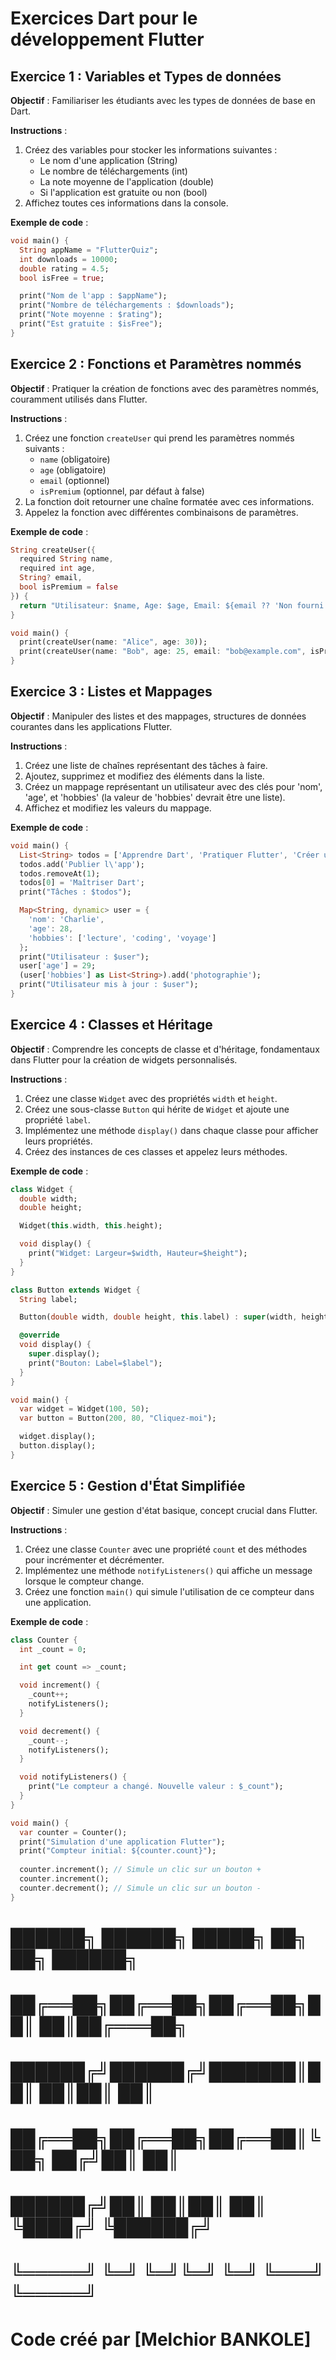 # Exercices Dart pour le développement Flutter

## Exercice 1 : Variables et Types de données

**Objectif** : Familiariser les étudiants avec les types de données de base en Dart.

**Instructions** :
1. Créez des variables pour stocker les informations suivantes :
   - Le nom d'une application (String)
   - Le nombre de téléchargements (int)
   - La note moyenne de l'application (double)
   - Si l'application est gratuite ou non (bool)
2. Affichez toutes ces informations dans la console.

**Exemple de code** :
```dart
void main() {
  String appName = "FlutterQuiz";
  int downloads = 10000;
  double rating = 4.5;
  bool isFree = true;

  print("Nom de l'app : $appName");
  print("Nombre de téléchargements : $downloads");
  print("Note moyenne : $rating");
  print("Est gratuite : $isFree");
}
```

## Exercice 2 : Fonctions et Paramètres nommés

**Objectif** : Pratiquer la création de fonctions avec des paramètres nommés, couramment utilisés dans Flutter.

**Instructions** :
1. Créez une fonction `createUser` qui prend les paramètres nommés suivants :
   - `name` (obligatoire)
   - `age` (obligatoire)
   - `email` (optionnel)
   - `isPremium` (optionnel, par défaut à false)
2. La fonction doit retourner une chaîne formatée avec ces informations.
3. Appelez la fonction avec différentes combinaisons de paramètres.

**Exemple de code** :
```dart
String createUser({
  required String name, 
  required int age, 
  String? email, 
  bool isPremium = false
}) {
  return "Utilisateur: $name, Age: $age, Email: ${email ?? 'Non fourni'}, Premium: $isPremium";
}

void main() {
  print(createUser(name: "Alice", age: 30));
  print(createUser(name: "Bob", age: 25, email: "bob@example.com", isPremium: true));
}
```

## Exercice 3 : Listes et Mappages

**Objectif** : Manipuler des listes et des mappages, structures de données courantes dans les applications Flutter.

**Instructions** :
1. Créez une liste de chaînes représentant des tâches à faire.
2. Ajoutez, supprimez et modifiez des éléments dans la liste.
3. Créez un mappage représentant un utilisateur avec des clés pour 'nom', 'age', et 'hobbies' (la valeur de 'hobbies' devrait être une liste).
4. Affichez et modifiez les valeurs du mappage.

**Exemple de code** :
```dart
void main() {
  List<String> todos = ['Apprendre Dart', 'Pratiquer Flutter', 'Créer une app'];
  todos.add('Publier l\'app');
  todos.removeAt(1);
  todos[0] = 'Maîtriser Dart';
  print("Tâches : $todos");

  Map<String, dynamic> user = {
    'nom': 'Charlie',
    'age': 28,
    'hobbies': ['lecture', 'coding', 'voyage']
  };
  print("Utilisateur : $user");
  user['age'] = 29;
  (user['hobbies'] as List<String>).add('photographie');
  print("Utilisateur mis à jour : $user");
}
```

## Exercice 4 : Classes et Héritage

**Objectif** : Comprendre les concepts de classe et d'héritage, fondamentaux dans Flutter pour la création de widgets personnalisés.

**Instructions** :
1. Créez une classe `Widget` avec des propriétés `width` et `height`.
2. Créez une sous-classe `Button` qui hérite de `Widget` et ajoute une propriété `label`.
3. Implémentez une méthode `display()` dans chaque classe pour afficher leurs propriétés.
4. Créez des instances de ces classes et appelez leurs méthodes.

**Exemple de code** :
```dart
class Widget {
  double width;
  double height;

  Widget(this.width, this.height);

  void display() {
    print("Widget: Largeur=$width, Hauteur=$height");
  }
}

class Button extends Widget {
  String label;

  Button(double width, double height, this.label) : super(width, height);

  @override
  void display() {
    super.display();
    print("Bouton: Label=$label");
  }
}

void main() {
  var widget = Widget(100, 50);
  var button = Button(200, 80, "Cliquez-moi");

  widget.display();
  button.display();
}
```

## Exercice 5 : Gestion d'État Simplifiée

**Objectif** : Simuler une gestion d'état basique, concept crucial dans Flutter.

**Instructions** :
1. Créez une classe `Counter` avec une propriété `count` et des méthodes pour incrémenter et décrémenter.
2. Implémentez une méthode `notifyListeners()` qui affiche un message lorsque le compteur change.
3. Créez une fonction `main()` qui simule l'utilisation de ce compteur dans une application.

**Exemple de code** :
```dart
class Counter {
  int _count = 0;

  int get count => _count;

  void increment() {
    _count++;
    notifyListeners();
  }

  void decrement() {
    _count--;
    notifyListeners();
  }

  void notifyListeners() {
    print("Le compteur a changé. Nouvelle valeur : $_count");
  }
}

void main() {
  var counter = Counter();
  print("Simulation d'une application Flutter");
  print("Compteur initial: ${counter.count}");
  
  counter.increment(); // Simule un clic sur un bouton +
  counter.increment();
  counter.decrement(); // Simule un clic sur un bouton -
}
```


#  ██████╗ ██████╗  █████╗ ██╗   ██╗ ██████╗ 
#  ██╔══██╗██╔══██╗██╔══██╗██║   ██║██╔═══██╗
#  ██████╔╝██████╔╝███████║██║   ██║██║   ██║
#  ██╔══██╗██╔══██╗██╔══██║╚██╗ ██╔╝██║   ██║
#  ██████╔╝██║  ██║██║  ██║ ╚████╔╝ ╚██████╔╝
#  ╚═════╝ ╚═╝  ╚═╝╚═╝  ╚═╝  ╚═══╝   ╚═════╝ 
 
# Code créé par [Melchior BANKOLE]

